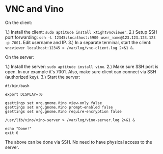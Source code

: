# VNC and Vino

On the client:

1.) Install the client: `sudo aptitude install xtightvncviewer`.
2.) Setup SSH port forwarding: `ssh -L 12345:localhost:5900 user_name@123.123.123.123 -p 7001`. Edit username and IP.
3.) In a separate terminal, start the client: `vncviewer localhost:12345 > /var/log/vnc-client.log 2>&1 &`.

On the server:

1.) Install the server: `sudo aptitude install vino`.
2.) Make sure SSH port is open. In our example it's 7001. Also, make sure client can connect via SSH (authorized key).
3.) Start the server:

```
#!/bin/bash

export DISPLAY=:0

gsettings set org.gnome.Vino view-only false
gsettings set org.gnome.Vino prompt-enabled false
gsettings set org.gnome.Vino require-encryption false

/usr/lib/vino/vino-server > /var/log/vino-server.log 2>&1 &

echo "Done!"
exit 0
```

The above can be done via SSH. No need to have physical access to the server.

